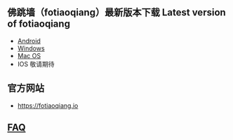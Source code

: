 
## 佛跳墙（fotiaoqiang）最新版本下载 Latest version of fotiaoqiang</a>
- <a href="https://github.com/getfotiaoqiang/download/releases/download/V2.3.2/fotiaoqiang-v2.3.2-1.apk"> Android </a>
- <a href="https://github.com/getfotiaoqiang/download/releases/download/V2.3.1/v231-1_fotiaoqiang-2.3.1-1-Setup.exe"> Windows </a>
- <a href="https://github.com/getfotiaoqiang/download/releases/download/V2.3.1/v231-1_fotiaoqiang_darwin_amd64_install.dmg"> Mac OS </a>
- IOS 敬请期待

## 官方网站
- https://fotiaoqiang.io


## <a href="https://github.com/getfotiaoqiang/fotiaoqiang/wiki/FAQ">FAQ</a>
